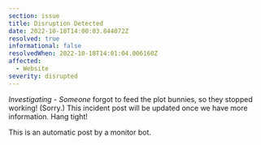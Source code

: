 ```yaml
---
section: issue
title: Disruption Detected
date: 2022-10-18T14:00:03.844072Z
resolved: true
informational: false
resolvedWhen: 2022-10-18T14:01:04.006160Z
affected:
  - Website
severity: disrupted
---
```

*Investigating* - _Someone_ forgot to feed the plot bunnies, so they stopped working! (Sorry.) This incident post will be updated once we have more information. Hang tight!

This is an automatic post by a monitor bot.
        
